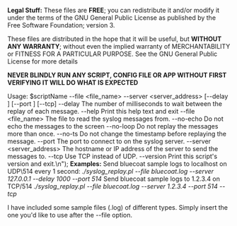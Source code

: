 **Legal Stuff:**
These files are **FREE**; you can redistribute it and/or modify it under the terms of the GNU General Public License as published by the Free Software Foundation; version 3.

These files are distributed in the hope that it will be useful, but **WITHOUT ANY WARRANTY**; without even the implied warranty of MERCHANTABILITY or FITNESS FOR A PARTICULAR PURPOSE. See the GNU General Public License for more details

**NEVER BLINDLY RUN ANY SCRIPT, CONFIG FILE OR APP WITHOUT FIRST VERIFYING IT WILL DO WHAT IS EXPECTED**

Usage:
$scriptName --file <file_name> --server <server_address> [--delay <N>] [--port <port>] [--tcp]
  --delay <N> The number of milliseconds to wait between the replay of each message.
  --help      Print this help text and exit
  --file <file_name>      The file to read the syslog messages from.
  --no-echo   Do not echo the messages to the screen
  --no-loop   Do not replay the messages more than once.
  --no-ts     Do not change the timestamp before replaying the message.
  --port <port>      The port to connect to on the syslog server.
  --server <server_address>      The hostname or IP address of the server to send the messages to.
  --tcp       Use TCP instead of UDP.
  --version   Print this script's version and exit.\n");
  **Examples:**
  Send bluecoat sample logs to localhost on UDP\514 every 1 second: 
  *./syslog_replay.pl --file bluecoat.log --server 127.0.0.1 --delay 1000 --port 514*
  Send bluecoat sample logs to 1.2.3.4 on TCP/514
  *./syslog_replay.pl --file bluecoat.log --server 1.2.3.4 --port 514 --tcp*

I have included some sample files (.log) of different types. Simply insert the one you'd like to use after the --file option.

